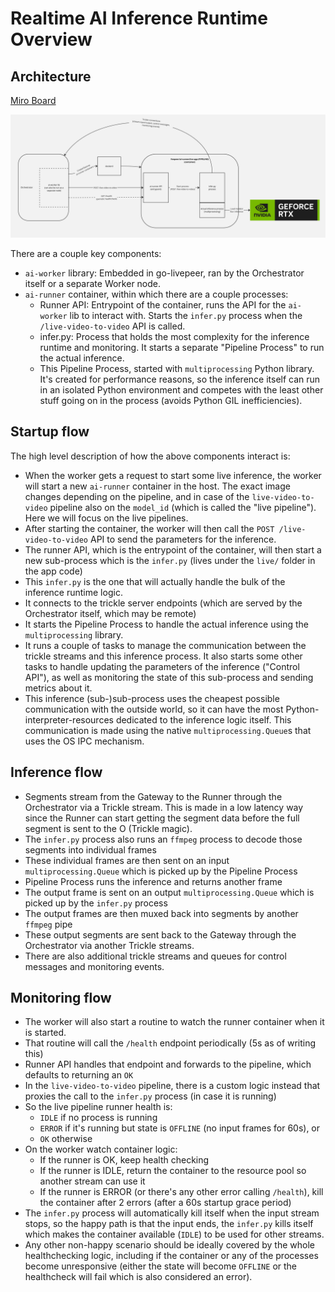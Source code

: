 # Realtime AI Inference Runtime Overview

## Architecture

[Miro Board](https://miro.com/app/board/uXjVL0AgKN0=/?share_link_id=516154359809)

![Architecture Overview](./assets/ai-inference-runtime-arch.jpg)

There are a couple key components:
- `ai-worker` library: Embedded in go-livepeer, ran by the Orchestrator itself or a separate Worker node.
- `ai-runner` container, within which there are a couple processes:
  - Runner API: Entrypoint of the container, runs the API for the `ai-worker` lib to interact with. Starts the `infer.py` process when the `/live-video-to-video` API is called.
  - infer.py: Process that holds the most complexity for the inference runtime and monitoring. It starts a separate "Pipeline Process" to run the actual inference.
  - This Pipeline Process, started with `multiprocessing` Python library. It's created for performance reasons, so the inference itself can run in an isolated Python environment and competes with the least other stuff going on in the process (avoids Python GIL inefficiencies).

## Startup flow

The high level description of how the above components interact is:
- When the worker gets a request to start some live inference, the worker will start a new `ai-runner` container in the host. The exact image changes depending on the pipeline, and in case of the `live-video-to-video` pipeline also on the `model_id` (which is called the "live pipeline"). Here we will focus on the live pipelines.
- After starting the container, the worker will then call the `POST /live-video-to-video` API to send the parameters for the inference.
- The runner API, which is the entrypoint of the container, will then start a new sub-process which is the `infer.py` (lives under the `live/` folder in the app code)
- This `infer.py` is the one that will actually handle the bulk of the inference runtime logic.
- It connects to the trickle server endpoints (which are served by the Orchestrator itself, which may be remote)
- It starts the Pipeline Process to handle the actual inference using the `multiprocessing` library.
- It runs a couple of tasks to manage the communication between the trickle streams and this inference process. It also starts some other tasks to handle updating the parameters of the inference ("Control API"), as well as monitoring the state of this sub-process and sending metrics about it.
- This inference (sub-)sub-process uses the cheapest possible communication with the outside world, so it can have the most Python-interpreter-resources dedicated to the inference logic itself. This communication is made using the native `multiprocessing.Queue`s that uses the OS IPC mechanism.

## Inference flow
- Segments stream from the Gateway to the Runner through the Orchestrator via a Trickle stream. This is made in a low latency way since the Runner can start getting the segment data before the full segment is sent to the O (Trickle magic).
- The `infer.py` process also runs an `ffmpeg` process to decode those segments into individual frames
- These individual frames are then sent on an input `multiprocessing.Queue` which is picked up by the Pipeline Process
- Pipeline Process runs the inference and returns another frame
- The output frame is sent on an output `multiprocessing.Queue` which is picked up by the `infer.py` process
- The output frames are then muxed back into segments by another `ffmpeg` pipe
- These output segments are sent back to the Gateway through the Orchestrator via another Trickle streams.
- There are also additional trickle streams and queues for control messages and monitoring events.

## Monitoring flow

- The worker will also start a routine to watch the runner container when it is started.
- That routine will call the `/health` endpoint periodically (5s as of writing this)
- Runner API handles that endpoint and forwards to the pipeline, which defaults to returning an `OK`
- In the `live-video-to-video` pipeline, there is a custom logic instead that proxies the call to the `infer.py` process (in case it is running)
- So the live pipeline runner health is:
  - `IDLE` if no process is running
  - `ERROR` if it's running but state is `OFFLINE` (no input frames for 60s), or
  - `OK` otherwise
- On the worker watch container logic:
  - If the runner is OK, keep health checking
  - If the runner is IDLE, return the container to the resource pool so another stream can use it
  - If the runner is ERROR (or there's any other error calling `/health`), kill the container after 2 errors (after a 60s startup grace period)
- The `infer.py` process will automatically kill itself when the input stream stops, so the happy path is that the input ends, the `infer.py` kills itself which makes the container available (`IDLE`) to be used for other streams.
- Any other non-happy scenario should be ideally covered by the whole healthchecking logic, including if the container or any of the processes become unresponsive (either the state will become `OFFLINE` or the healthcheck will fail which is also considered an error).
